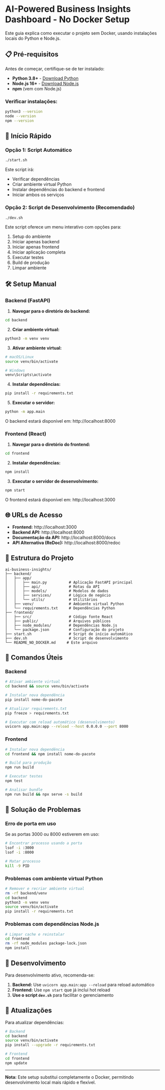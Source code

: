# AI-Powered Business Insights Dashboard - No Docker Setup

Este guia explica como executar o projeto sem Docker, usando instalações locais do Python e Node.js.

## 📋 Pré-requisitos

Antes de começar, certifique-se de ter instalado:

- **Python 3.8+** - [Download Python](https://www.python.org/downloads/)
- **Node.js 16+** - [Download Node.js](https://nodejs.org/)
- **npm** (vem com Node.js)

### Verificar instalações:
```bash
python3 --version
node --version
npm --version
```

## 🚀 Início Rápido

### Opção 1: Script Automático
```bash
./start.sh
```

Este script irá:
- Verificar dependências
- Criar ambiente virtual Python
- Instalar dependências do backend e frontend
- Iniciar ambos os serviços

### Opção 2: Script de Desenvolvimento (Recomendado)
```bash
./dev.sh
```

Este script oferece um menu interativo com opções para:
1. Setup do ambiente
2. Iniciar apenas backend
3. Iniciar apenas frontend
4. Iniciar aplicação completa
5. Executar testes
6. Build de produção
7. Limpar ambiente

## 🛠️ Setup Manual

### Backend (FastAPI)

1. **Navegar para o diretório do backend:**
```bash
cd backend
```

2. **Criar ambiente virtual:**
```bash
python3 -m venv venv
```

3. **Ativar ambiente virtual:**
```bash
# macOS/Linux
source venv/bin/activate

# Windows
venv\Scripts\activate
```

4. **Instalar dependências:**
```bash
pip install -r requirements.txt
```

5. **Executar o servidor:**
```bash
python -m app.main
```

O backend estará disponível em: http://localhost:8000

### Frontend (React)

1. **Navegar para o diretório do frontend:**
```bash
cd frontend
```

2. **Instalar dependências:**
```bash
npm install
```

3. **Executar o servidor de desenvolvimento:**
```bash
npm start
```

O frontend estará disponível em: http://localhost:3000

## 🌐 URLs de Acesso

- **Frontend:** http://localhost:3000
- **Backend API:** http://localhost:8000
- **Documentação da API:** http://localhost:8000/docs
- **API Alternativa (ReDoc):** http://localhost:8000/redoc

## 📁 Estrutura do Projeto

```
ai-business-insights/
├── backend/
│   ├── app/
│   │   ├── main.py          # Aplicação FastAPI principal
│   │   ├── api/             # Rotas da API
│   │   ├── models/          # Modelos de dados
│   │   ├── services/        # Lógica de negócio
│   │   └── utils/           # Utilitários
│   ├── venv/                # Ambiente virtual Python
│   └── requirements.txt     # Dependências Python
├── frontend/
│   ├── src/                 # Código fonte React
│   ├── public/              # Arquivos públicos
│   ├── node_modules/        # Dependências Node.js
│   └── package.json         # Configuração do projeto
├── start.sh                 # Script de início automático
├── dev.sh                   # Script de desenvolvimento
└── README_NO_DOCKER.md     # Este arquivo
```

## 🔧 Comandos Úteis

### Backend
```bash
# Ativar ambiente virtual
cd backend && source venv/bin/activate

# Instalar nova dependência
pip install nome-do-pacote

# Atualizar requirements.txt
pip freeze > requirements.txt

# Executar com reload automático (desenvolvimento)
uvicorn app.main:app --reload --host 0.0.0.0 --port 8000
```

### Frontend
```bash
# Instalar nova dependência
cd frontend && npm install nome-do-pacote

# Build para produção
npm run build

# Executar testes
npm test

# Analisar bundle
npm run build && npx serve -s build
```

## 🐛 Solução de Problemas

### Erro de porta em uso
Se as portas 3000 ou 8000 estiverem em uso:

```bash
# Encontrar processo usando a porta
lsof -i :3000
lsof -i :8000

# Matar processo
kill -9 PID
```

### Problemas com ambiente virtual Python
```bash
# Remover e recriar ambiente virtual
rm -rf backend/venv
cd backend
python3 -m venv venv
source venv/bin/activate
pip install -r requirements.txt
```

### Problemas com dependências Node.js
```bash
# Limpar cache e reinstalar
cd frontend
rm -rf node_modules package-lock.json
npm install
```

## 📝 Desenvolvimento

Para desenvolvimento ativo, recomenda-se:

1. **Backend:** Use `uvicorn app.main:app --reload` para reload automático
2. **Frontend:** Use `npm start` que já inclui hot reload
3. **Use o script `dev.sh`** para facilitar o gerenciamento

## 🔄 Atualizações

Para atualizar dependências:

```bash
# Backend
cd backend
source venv/bin/activate
pip install --upgrade -r requirements.txt

# Frontend
cd frontend
npm update
```

---

**Nota:** Este setup substitui completamente o Docker, permitindo desenvolvimento local mais rápido e flexível.

